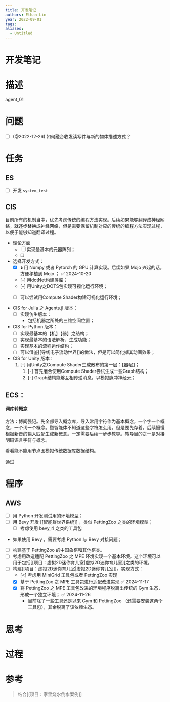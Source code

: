 ```yaml
---
title: 开发笔记
authors: Ethan Lin
year: 2022-09-01
tags: 
aliases:
  - Untitled
---
```


# 开发笔记


# 描述




  


agent_01

  

# 问题

- [ ] (@2022-12-26) 如何融合收发读写件与新的物体描述方式？


# 任务


## ES

- [ ] 开发 `system_test`

## CIS


目前所有的机制当中，优先考虑传统的编程方法实现。后续如果能够翻译成神经网络，就逐步替换成神经网络，但是需要保留机制对应的传统的编程方法实现过程，以便于能够知道翻译过程。

- 理论方面
	- [ ] 实现最基本的元器阵列；
	- [ ] 


- 选择开发方式：
	- [x] ⏫   用 Numpy 或者 Pytorch 的 GPU 计算实现。后续如果 Mojo 兴起的话，方便移植到 Mojo ； ✅ 2024-10-20
	- [-] 用dotNet构建类库；
	- [-] 用Unity之DOTS包实现可视化运行环境；
	- [ ] 可以尝试用Compute Shader构建可视化运行环境；


- CIS for Julia 之 Agents.jl 版本：
	- [ ] 实现仿生版本：
		- 包括机器之所处的三维空间位置；
	
- CIS for Python 版本：
	- [ ] 实现最基本的【机】【器】之结构；
	- [ ] 实现最基本的语法解析、生成功能；
	- [ ] 实现基本的流程运作结构；
	- [ ] 可以借鉴[[导线电子流动世界]]的做法，但是可以简化掉其动画效果；

- CIS for Unity 版本：
	1. [-] 用Unity之Compute Shader生成散布的第一层：【器层】；
		1. [-] 首先磨合使用Compute Shader尝试生成一些Graph结构；
		2. [-] Graph结构能够互相传递消息，以模拟脉冲神经元；


## ECS：


#### 词库转概念

方法：博闻强记。先全部导入概念库，导入常用字符作为基本概念，一个字一个概念，一个词一个概念。暨智能体不知道这些字符怎么用。但是要先存着。后续慢慢根据新晋的输入匹配生成新概念。一定需要后续一步步教导。教导目的之一是对接明码语言字符与概念。


看看能不能用节点图模拟传统数据库数据结构。

通过



# 程序




## AWS


- [ ] 用 Python 开发测试用的环境模型；
- [ ] 用 Bevy 开发 [[智能群世界系统]] ，类似 PettingZoo 之类的环境模型；
	- [ ] 考虑使用 bevy_rl 之类的工具包

- 如果使用 Bevy ，需要考虑 Python 与 Bevy 对接问题；


- [ ] 构建基于 PettingZoo 的中国象棋和其他棋类。
- [ ] 考虑用改造适配 PettingZoo 之 MPE 环境实现一个基本环境。这个环境可以用于包括[[项目：虚拟2D迷你育儿室|虚拟2D迷你育儿室]]之类的环境。
- [ ] 构建[[项目：虚拟2D迷你育儿室|虚拟2D迷你育儿室]]。实现方式：
	- [<] 考虑用 MiniGrid 工具包或者 PettingZoo 实现
	- [x] 基于 PettingZoo 之 MPE 工具包进行适配改进实现 ✅ 2024-11-17
	- [x] 将  PettingZoo 之 MPE 工具包改进的环境程序脱离出传统的 Gym 生态，形成一个独立环境； ✅ 2024-11-26
		- 目前除了一些工具还是以来 Gym 和 PettingZoo （还需要安装这两个工具包），其余脱离了该依赖生态。


# 思考

  




# 过程


# 参考


> 结合[[项目：家里烧水倒水案例]]
